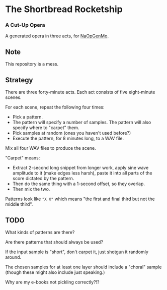 The Shortbread Rocketship
=========================

### A Cut-Up Opera ###

A generated opera in three acts, for
[NaOpGenMo](https://github.com/cpressey/NaOpGenMo).

Note
----

This repository is a mess.

Strategy
--------

There are three forty-minute acts.  Each act consists of five eight-minute
scenes.

For each scene, repeat the following four times:

*   Pick a pattern.   
*   The pattern will specify a number of samples.  The pattern will
    also specify where to "carpet" them.
*   Pick samples at random (ones you haven't used before?)
*   Execute the pattern, for 8 minutes long, to a WAV file.

Mix all four WAV files to produce the scene.

"Carpet" means:

*   Extract 2-second long snippet from longer work, apply sine wave amplitude
    to it (make edges less harsh), paste it into all parts of the score dictated
    by the pattern.
*   Then do the same thing with a 1-second offset, so they overlap.
*   Then mix the two.

Patterns look like `"X X"` which means "the first and final third but not
the middle third".

TODO
----

What kinds of patterns are there?

Are there patterns that should always be used?

If the input sample is "short", don't carpet it, just shotgun it randomly
around.

The chosen samples for at least one layer should include a "choral"
sample (though these might also include just speaking.)

Why are my e-books not pickling correctly?!?
